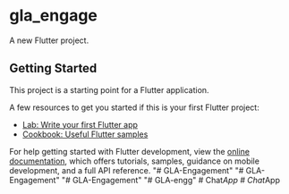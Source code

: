 # gla_engage

A new Flutter project.

## Getting Started

This project is a starting point for a Flutter application.

A few resources to get you started if this is your first Flutter project:

- [Lab: Write your first Flutter app](https://docs.flutter.dev/get-started/codelab)
- [Cookbook: Useful Flutter samples](https://docs.flutter.dev/cookbook)

For help getting started with Flutter development, view the
[online documentation](https://docs.flutter.dev/), which offers tutorials,
samples, guidance on mobile development, and a full API reference.
"# GLA-Engagement" 
"# GLA-Engagement" 
"# GLA-Engagement" 
"# GLA-engg" 
#   C h a t _ A p p  
 #   C h a t _ A p p  
 